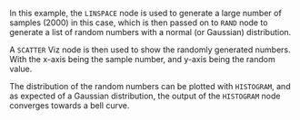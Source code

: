 In this example, the `LINSPACE` node is used to generate a large number of samples (2000) in this case, which is then passed on to `RAND` node to generate 
a list of random numbers with a normal (or Gaussian) distribution.

A `SCATTER` Viz node is then used to show the randomly generated numbers. With the x-axis being the sample number, and y-axis being the random value.

The distribution of the random numbers can be plotted with `HISTOGRAM`, and as expected of a Gaussian distribution,
the output of the `HISTOGRAM` node converges towards a bell curve.
